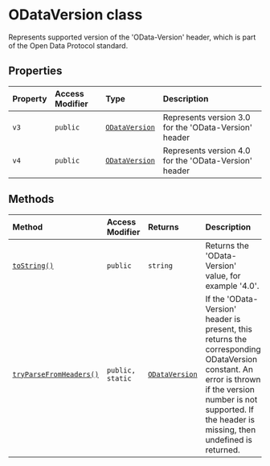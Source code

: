 # ODataVersion class







Represents supported version of the 'OData-Version' header, which is part of the Open Data Protocol standard.



## Properties

| Property	   | Access Modifier | Type	| Description|
|:-------------|:----|:-------|:-----------|
|`v3`     | `public` | [`ODataVersion`](../../sp-http/class/odataversion.md) | Represents version 3.0 for the 'OData-Version' header |
|`v4`     | `public` | [`ODataVersion`](../../sp-http/class/odataversion.md) | Represents version 4.0 for the 'OData-Version' header |




## Methods

| Method	   | Access Modifier | Returns	| Description|
|:-------------|:----|:-------|:-----------|
|[`toString()`](tostring-odataversion.md)     | `public` | `string` | Returns the 'OData-Version' value, for example '4.0'. |
|[`tryParseFromHeaders()`](tryparsefromheaders-odataversion.md)     | `public, static` | [`ODataVersion`](../../sp-http/class/odataversion.md) | If the 'OData-Version' header is present, this returns the corresponding ODataVersion constant. An error is thrown if the version number is not supported. If the header is missing, then undefined is returned. |





